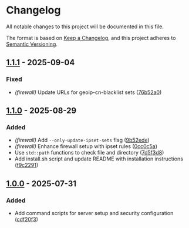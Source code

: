 <!-- markdownlint-disable MD024 MD033 -->
# Changelog

All notable changes to this project will be documented in this file.

The format is based on [Keep a Changelog](https://keepachangelog.com/en/1.0.0/),
and this project adheres to [Semantic Versioning](https://semver.org/spec/v2.0.0.html).

## [1.1.1] - 2025-09-04

### Fixed

- *(firewall)* Update URLs for geoip-cn-blacklist sets ([76b52a0](https://github.com/druagoon/vpsctl/commit/76b52a09ea589583418efebd3e7b953d74bb589e))

## [1.1.0] - 2025-08-29

### Added

- *(firewall)* Add `--only-update-ipset-sets` flag ([9b52ede](https://github.com/druagoon/vpsctl/commit/9b52ede9f11abbc3ce7ab3808032e004b5853d7b))
- *(firewall)* Enhance firewall setup with ipset rules ([0cc0c5a](https://github.com/druagoon/vpsctl/commit/0cc0c5ae31ed9dd56a7552818ed4b6cd19b46b4d))
- Use `std::path` functions to check file and directory ([7d5f3d8](https://github.com/druagoon/vpsctl/commit/7d5f3d857839bc7a9ba61a0c564509af6e2aa06d))
- Add install.sh script and update README with installation instructions ([f9c2291](https://github.com/druagoon/vpsctl/commit/f9c229190f145971f26422af4154df028ebd6eaa))

## [1.0.0] - 2025-07-31

### Added

- Add command scripts for server setup and security configuration ([cdf20f3](https://github.com/druagoon/vpsctl/commit/cdf20f3f609d51e74797389d721960fda9fe02e6))

[1.1.1]: https://github.com/druagoon/vpsctl/compare/v1.1.0..v1.1.1
[1.1.0]: https://github.com/druagoon/vpsctl/compare/v1.0.0..v1.1.0
[1.0.0]: https://github.com/druagoon/vpsctl/releases/tag/v1.0.0

<!-- generated by git-cliff -->
